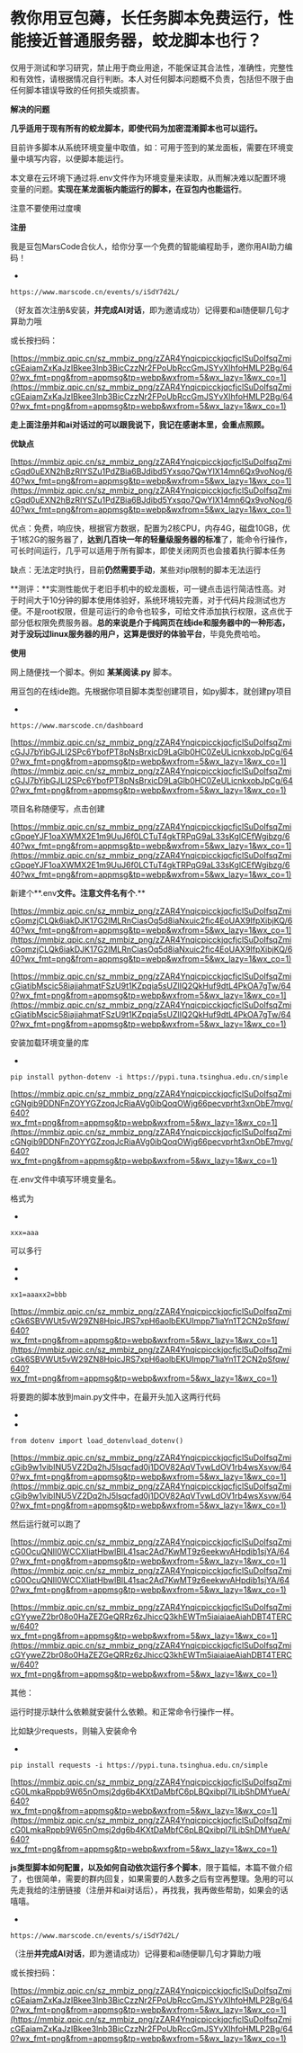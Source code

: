 # 教你用豆包薅，长任务脚本免费运行，性能接近普通服务器，蛟龙脚本也行？

仅用于测试和学习研究，禁止用于商业用途，不能保证其合法性，准确性，完整性和有效性，请根据情况自行判断。本人对任何脚本问题概不负责，包括但不限于由任何脚本错误导致的任何损失或损害。

**解决的问题**

**几乎适用于现有所有的蛟龙脚本，即使代码为加密混淆脚本也可以运行。**

目前许多脚本从系统环境变量中取值，如：可用于签到的某龙面板，需要在环境变量中填写内容，以便脚本能运行。

本文章在云环境下通过将.env文件作为环境变量来读取，从而解决难以配置环境变量的问题。**实现在某龙面板内能运行的脚本，在豆包内也能运行**。

注意不要使用过度噢

**注册**

我是豆包MarsCode合伙人，给你分享一个免费的智能编程助手，邀你用AI助力编码！

- 

```
https://www.marscode.cn/events/s/iSdY7d2L/
```

（好友首次注册&安装，**并完成AI对话**，即为邀请成功）记得要和ai随便聊几句才算助力哦

或长按扫码：

[https://mmbiz.qpic.cn/sz_mmbiz_png/zZAR4YnqicpicckjqcfjclSuDoIfsqZmicGEaiamZxKaJzIBkee3lnb3BicCzzNr2FPoUbRccGmJSYvXIhfoHMLP2Bg/640?wx_fmt=png&from=appmsg&tp=webp&wxfrom=5&wx_lazy=1&wx_co=1](https://mmbiz.qpic.cn/sz_mmbiz_png/zZAR4YnqicpicckjqcfjclSuDoIfsqZmicGEaiamZxKaJzIBkee3lnb3BicCzzNr2FPoUbRccGmJSYvXIhfoHMLP2Bg/640?wx_fmt=png&from=appmsg&tp=webp&wxfrom=5&wx_lazy=1&wx_co=1)

**走上面注册并和ai对话过的可以跟我说下，我记在感谢本里，会重点照顾。**

**优缺点**

[https://mmbiz.qpic.cn/sz_mmbiz_png/zZAR4YnqicpicckjqcfjclSuDoIfsqZmicGqd0uEXN2hBzRIYSZu1PdZBia6BJdibd5Yxsqo7QwYIX14mn6Qx9voNog/640?wx_fmt=png&from=appmsg&tp=webp&wxfrom=5&wx_lazy=1&wx_co=1](https://mmbiz.qpic.cn/sz_mmbiz_png/zZAR4YnqicpicckjqcfjclSuDoIfsqZmicGqd0uEXN2hBzRIYSZu1PdZBia6BJdibd5Yxsqo7QwYIX14mn6Qx9voNog/640?wx_fmt=png&from=appmsg&tp=webp&wxfrom=5&wx_lazy=1&wx_co=1)

优点：免费，响应快，根据官方数据，配置为2核CPU，内存4G，磁盘10GB，优于1核2G的服务器了，**达到几百块一年的轻量级服务器的标准**了，能命令行操作，可长时间运行，几乎可以适用于所有脚本，即使关闭网页也会接着执行脚本任务

缺点：无法定时执行，目前**仍然需要手动**，某些对ip限制的脚本无法运行

**测评：**实测性能优于老旧手机中的蛟龙面板，可一键点击运行简洁性高。对于时间大于10分钟的脚本使用体验好，系统环境较完善，对于代码片段测试也方便。不是root权限，但是可运行的命令也较多，可给文件添加执行权限，这点优于部分低权限免费服务器。**总的来说是介于纯网页在线ide和服务器中的一种形态，对于没玩过linux服务器的用户，这算是很好的体验平台**，毕竟免费哈哈。

**使用**

网上随便找一个脚本。例如 **某某阅读.py** 脚本。

用豆包的在线ide跑。先根据你项目脚本类型创建项目，如py脚本，就创建py项目

- 

```
https://www.marscode.cn/dashboard
```

[https://mmbiz.qpic.cn/sz_mmbiz_png/zZAR4YnqicpicckjqcfjclSuDoIfsqZmicGJJ7bYibGJLI2SPc6YbofPT8pNsBrxicD9LaGlb0HC0ZeULicnkxobJpCg/640?wx_fmt=png&from=appmsg&tp=webp&wxfrom=5&wx_lazy=1&wx_co=1](https://mmbiz.qpic.cn/sz_mmbiz_png/zZAR4YnqicpicckjqcfjclSuDoIfsqZmicGJJ7bYibGJLI2SPc6YbofPT8pNsBrxicD9LaGlb0HC0ZeULicnkxobJpCg/640?wx_fmt=png&from=appmsg&tp=webp&wxfrom=5&wx_lazy=1&wx_co=1)

项目名称随便写，点击创建

[https://mmbiz.qpic.cn/sz_mmbiz_png/zZAR4YnqicpicckjqcfjclSuDoIfsqZmicGpqeYJF1oaXWMX2E1m9UuJ6f0LCTuT4gkTRPqG9aL33sKglCEfWgibzg/640?wx_fmt=png&from=appmsg&tp=webp&wxfrom=5&wx_lazy=1&wx_co=1](https://mmbiz.qpic.cn/sz_mmbiz_png/zZAR4YnqicpicckjqcfjclSuDoIfsqZmicGpqeYJF1oaXWMX2E1m9UuJ6f0LCTuT4gkTRPqG9aL33sKglCEfWgibzg/640?wx_fmt=png&from=appmsg&tp=webp&wxfrom=5&wx_lazy=1&wx_co=1)

新建个**.env**文件。注意文件名有个**.**

[https://mmbiz.qpic.cn/sz_mmbiz_png/zZAR4YnqicpicckjqcfjclSuDoIfsqZmicGomzjCLQk6iakDJK17G2lMLRnCiasOq5d8iaNxuic2fic4EoUAX9IfpXibjKQ/640?wx_fmt=png&from=appmsg&tp=webp&wxfrom=5&wx_lazy=1&wx_co=1](https://mmbiz.qpic.cn/sz_mmbiz_png/zZAR4YnqicpicckjqcfjclSuDoIfsqZmicGomzjCLQk6iakDJK17G2lMLRnCiasOq5d8iaNxuic2fic4EoUAX9IfpXibjKQ/640?wx_fmt=png&from=appmsg&tp=webp&wxfrom=5&wx_lazy=1&wx_co=1)

[https://mmbiz.qpic.cn/sz_mmbiz_png/zZAR4YnqicpicckjqcfjclSuDoIfsqZmicGiatibMscic58iajiahmatFSzU9t1KZpqia5sUZlIQ2QkHuf9dtL4PkOA7gTw/640?wx_fmt=png&from=appmsg&tp=webp&wxfrom=5&wx_lazy=1&wx_co=1](https://mmbiz.qpic.cn/sz_mmbiz_png/zZAR4YnqicpicckjqcfjclSuDoIfsqZmicGiatibMscic58iajiahmatFSzU9t1KZpqia5sUZlIQ2QkHuf9dtL4PkOA7gTw/640?wx_fmt=png&from=appmsg&tp=webp&wxfrom=5&wx_lazy=1&wx_co=1)

安装加载环境变量的库

- 

```
pip install python-dotenv -i https://pypi.tuna.tsinghua.edu.cn/simple
```

[https://mmbiz.qpic.cn/sz_mmbiz_png/zZAR4YnqicpicckjqcfjclSuDoIfsqZmicGNgib9DDNFnZOYYGZzoqJcRiaAVg0ibQoqOWjg66pecvprht3xnObE7mvg/640?wx_fmt=png&from=appmsg&tp=webp&wxfrom=5&wx_lazy=1&wx_co=1](https://mmbiz.qpic.cn/sz_mmbiz_png/zZAR4YnqicpicckjqcfjclSuDoIfsqZmicGNgib9DDNFnZOYYGZzoqJcRiaAVg0ibQoqOWjg66pecvprht3xnObE7mvg/640?wx_fmt=png&from=appmsg&tp=webp&wxfrom=5&wx_lazy=1&wx_co=1)

在.env文件中填写环境变量名。

格式为

- 

```
xxx=aaa
```

可以多行

- 
- 

```
xx1=aaaxx2=bbb
```

[https://mmbiz.qpic.cn/sz_mmbiz_png/zZAR4YnqicpicckjqcfjclSuDoIfsqZmicGk6SBVWUt5vW29ZN8HpicJRS7xpH6aolbEKUImpp71iaYn1T2CN2pSfqw/640?wx_fmt=png&from=appmsg&tp=webp&wxfrom=5&wx_lazy=1&wx_co=1](https://mmbiz.qpic.cn/sz_mmbiz_png/zZAR4YnqicpicckjqcfjclSuDoIfsqZmicGk6SBVWUt5vW29ZN8HpicJRS7xpH6aolbEKUImpp71iaYn1T2CN2pSfqw/640?wx_fmt=png&from=appmsg&tp=webp&wxfrom=5&wx_lazy=1&wx_co=1)

将要跑的脚本放到main.py文件中，在最开头加入这两行代码

- 
- 

```
from dotenv import load_dotenvload_dotenv()
```

[https://mmbiz.qpic.cn/sz_mmbiz_png/zZAR4YnqicpicckjqcfjclSuDoIfsqZmicGib9w1vibINU5VZ2Dq2hJ5lsqcfad0j1DOV82AqVTvwLdOV1rb4wsXsvw/640?wx_fmt=png&from=appmsg&tp=webp&wxfrom=5&wx_lazy=1&wx_co=1](https://mmbiz.qpic.cn/sz_mmbiz_png/zZAR4YnqicpicckjqcfjclSuDoIfsqZmicGib9w1vibINU5VZ2Dq2hJ5lsqcfad0j1DOV82AqVTvwLdOV1rb4wsXsvw/640?wx_fmt=png&from=appmsg&tp=webp&wxfrom=5&wx_lazy=1&wx_co=1)

然后运行就可以跑了

[https://mmbiz.qpic.cn/sz_mmbiz_png/zZAR4YnqicpicckjqcfjclSuDoIfsqZmicG0OcuQNIl0WCCXIiatHbwlBlL41sac2Ad7KwMT9z6eekwvAHpdib1sjYA/640?wx_fmt=png&from=appmsg&tp=webp&wxfrom=5&wx_lazy=1&wx_co=1](https://mmbiz.qpic.cn/sz_mmbiz_png/zZAR4YnqicpicckjqcfjclSuDoIfsqZmicG0OcuQNIl0WCCXIiatHbwlBlL41sac2Ad7KwMT9z6eekwvAHpdib1sjYA/640?wx_fmt=png&from=appmsg&tp=webp&wxfrom=5&wx_lazy=1&wx_co=1)

[https://mmbiz.qpic.cn/sz_mmbiz_png/zZAR4YnqicpicckjqcfjclSuDoIfsqZmicGYyweZ2br08o0HaZEZGeQRRz6zJhiccQ3khEWTm5iaiaiaeAiahDBT4TERCw/640?wx_fmt=png&from=appmsg&tp=webp&wxfrom=5&wx_lazy=1&wx_co=1](https://mmbiz.qpic.cn/sz_mmbiz_png/zZAR4YnqicpicckjqcfjclSuDoIfsqZmicGYyweZ2br08o0HaZEZGeQRRz6zJhiccQ3khEWTm5iaiaiaeAiahDBT4TERCw/640?wx_fmt=png&from=appmsg&tp=webp&wxfrom=5&wx_lazy=1&wx_co=1)

其他：

运行时提示缺什么依赖就安装什么依赖。和正常命令行操作一样。

比如缺少requests，则输入安装命令

- 

```
pip install requests -i https://pypi.tuna.tsinghua.edu.cn/simple
```

[https://mmbiz.qpic.cn/sz_mmbiz_png/zZAR4YnqicpicckjqcfjclSuDoIfsqZmicG0LmkaRppb9W65nOmsj2dg6b4KXtDaMbfC6pLBQxibpI7lLibShDMYueA/640?wx_fmt=png&from=appmsg&tp=webp&wxfrom=5&wx_lazy=1&wx_co=1](https://mmbiz.qpic.cn/sz_mmbiz_png/zZAR4YnqicpicckjqcfjclSuDoIfsqZmicG0LmkaRppb9W65nOmsj2dg6b4KXtDaMbfC6pLBQxibpI7lLibShDMYueA/640?wx_fmt=png&from=appmsg&tp=webp&wxfrom=5&wx_lazy=1&wx_co=1)

**js类型脚本如何配置，以及如何自动依次运行多个脚本**，限于篇幅，本篇不做介绍了，也很简单，需要的群内回复，如果需要的人数多之后有空再整理。急用的可以先走我给的注册链接（注册并和ai对话后），再找我，我再做些帮助，如果会的话嘻嘻。

- 

```
https://www.marscode.cn/events/s/iSdY7d2L/
```

（注册**并完成AI对话**，即为邀请成功）记得要和ai随便聊几句才算助力哦

或长按扫码：

[https://mmbiz.qpic.cn/sz_mmbiz_png/zZAR4YnqicpicckjqcfjclSuDoIfsqZmicGEaiamZxKaJzIBkee3lnb3BicCzzNr2FPoUbRccGmJSYvXIhfoHMLP2Bg/640?wx_fmt=png&from=appmsg&tp=webp&wxfrom=5&wx_lazy=1&wx_co=1](https://mmbiz.qpic.cn/sz_mmbiz_png/zZAR4YnqicpicckjqcfjclSuDoIfsqZmicGEaiamZxKaJzIBkee3lnb3BicCzzNr2FPoUbRccGmJSYvXIhfoHMLP2Bg/640?wx_fmt=png&from=appmsg&tp=webp&wxfrom=5&wx_lazy=1&wx_co=1)